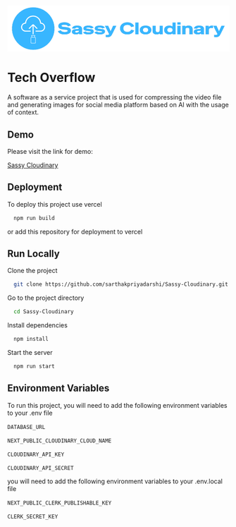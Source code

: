 ![Logo](./assets/banner.png)

# Tech Overflow

A software as a service project that is used for compressing the video file and generating images for social media platform based on AI with the usage of context.

## Demo

Please visit the link for demo:

[Sassy Cloudinary](https://cloudinary.devsyn.tech)

## Deployment

To deploy this project use vercel

```bash
  npm run build
```

or add this repository for deployment to vercel

## Run Locally

Clone the project

```bash
  git clone https://github.com/sarthakpriyadarshi/Sassy-Cloudinary.git
```

Go to the project directory

```bash
  cd Sassy-Cloudinary
```

Install dependencies

```bash
  npm install
```

Start the server

```bash
  npm run start
```

## Environment Variables

To run this project, you will need to add the following environment variables to your .env file

`DATABASE_URL`

`NEXT_PUBLIC_CLOUDINARY_CLOUD_NAME`

`CLOUDINARY_API_KEY`

`CLOUDINARY_API_SECRET`

you will need to add the following environment variables to your .env.local file

`NEXT_PUBLIC_CLERK_PUBLISHABLE_KEY`

`CLERK_SECRET_KEY`
